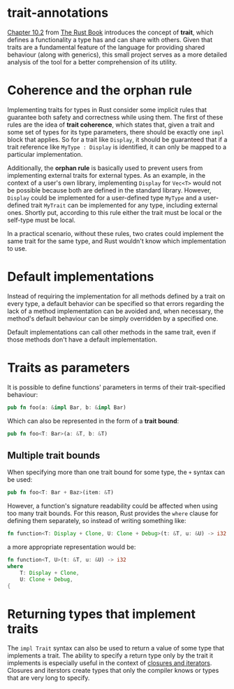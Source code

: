 # trait-annotations

[Chapter 10.2](https://doc.rust-lang.org/book/ch10-02-traits.html) from [The Rust Book](https://doc.rust-lang.org/book/) introduces the concept of **trait**, which defines a functionality a type has and can share with others. Given that traits are a fundamental feature of the language for providing shared behaviour (along with generics), this small project serves as a more detailed analysis of the tool for a better comprehension of its utility.

# Coherence and the orphan rule

Implementing traits for types in Rust consider some implicit rules that guarantee both safety and correctness while using them. The first of these rules are the idea of **trait coherence**, which states that, given a trait and some set of types for its type parameters, there should be exactly one `impl` block that applies. So for a trait like `Display`, it should be guaranteed that if a trait reference like `MyType : Display` is identified, it can only be mapped to a particular implementation.

Additionally, the **orphan rule** is basically used to prevent users from implementing external traits for external types. As an example, in the context of a user's own library, implementing `Display` for `Vec<T>` would not be possible because both are defined in the standard library. However, `Display` could be implemented for a user-defined type `MyType` and a user-defined trait `MyTrait` can be implemented for any type, including external ones. Shortly put, according to this rule either the trait must be local or the self-type must be local.

In a practical scenario, without these rules, two crates could implement the same trait for the same type, and Rust wouldn't know which implementation to use.

# Default implementations

Instead of requiring the implementation for all methods defined by a trait on every type, a default behavior can be specified so that errors regarding the lack of a method implementation can be avoided and, when necessary, the method's default behaviour can be simply overridden by a specified one.

Default implementations can call other methods in the same trait, even if those methods don't have a default implementation.

# Traits as parameters

It is possible to define functions' parameters in terms of their trait-specified behaviour:

```rs
pub fn foo(a: &impl Bar, b: &impl Bar)
```

Which can also be represented in the form of a **trait bound**:

```rs
pub fn foo<T: Bar>(a: &T, b: &T)
```

## Multiple trait bounds

When specifying more than one trait bound for some type, the `+` syntax can be used:

```rs
pub fn foo<T: Bar + Baz>(item: &T)
```

However, a function's signature readability could be affected when using too many trait bounds. For this reason, Rust provides the `where` clause for defining them separately, so instead of writing something like:

```rs
fn function<T: Display + Clone, U: Clone + Debug>(t: &T, u: &U) -> i32 {
```

a more appropriate representation would be:

```rs
fn function<T, U>(t: &T, u: &U) -> i32
where
    T: Display + Clone,
    U: Clone + Debug,
{
```

# Returning types that implement traits

The `impl Trait` syntax can also be used to return a value of some type that implements a trait. The ability to specify a return type only by the trait it implements is especially useful in the context of [closures and iterators](). Closures and iterstors create types that only the compiler knows or types that are very long to specify.